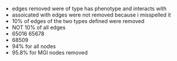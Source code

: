 - edges removed were of type has phenotype and interacts with
- assoicated with edges were not removed because i misspelled it
- 10% of edges of the two types defined were removed
- NOT 10% of all edges
- 65016 
65678
- 68509
- 94% for all nodes 
- 95.8% for MGI nodes removed